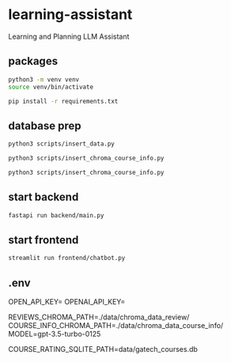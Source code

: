 # learning-assistant

Learning and Planning LLM Assistant

## packages

```bash
python3 -m venv venv
source venv/bin/activate
```

```bash
pip install -r requirements.txt
```

## database prep

```bash
python3 scripts/insert_data.py

python3 scripts/insert_chroma_course_info.py

python3 scripts/insert_chroma_course_info.py
```

## start backend

```bash
fastapi run backend/main.py
```

## start frontend

```bash
streamlit run frontend/chatbot.py
```

## .env

OPEN_API_KEY=
OPENAI_API_KEY=

REVIEWS_CHROMA_PATH=./data/chroma_data_review/
COURSE_INFO_CHROMA_PATH=./data/chroma_data_course_info/
MODEL=gpt-3.5-turbo-0125

COURSE_RATING_SQLITE_PATH=data/gatech_courses.db
